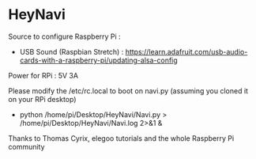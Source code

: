# HeyNavi

Source to configure Raspberry Pi :
- USB Sound (Raspbian Stretch) : https://learn.adafruit.com/usb-audio-cards-with-a-raspberry-pi/updating-alsa-config

Power for RPi : 5V 3A

Please modify the /etc/rc.local to boot on navi.py (assuming you cloned it on your RPi desktop)
- python /home/pi/Desktop/HeyNavi/Navi.py > /home/pi/Desktop/HeyNavi/Navi.log 2>&1 & 

Thanks to Thomas Cyrix, elegoo tutorials and the whole Raspberry Pi community
